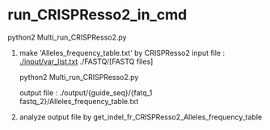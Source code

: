# run_CRISPResso2_in_cmd
python2 Multi_run_CRISPResso2.py

1. make 'Alleles_frequency_table.txt' by CRISPResso2
    input file : 
        [./input/var_list.txt](./input/var_list.txt)
        ./FASTQ/[FASTQ files]
        
    python2 Multi_run_CRISPResso2.py
    
    output file :
        ./output/{guide_seq}/{fatq_1 fastq_2}/Alleles_frequency_table.txt
        
2. analyze output file by get_indel_fr_CRISPResso2_Alleles_frequency_table

